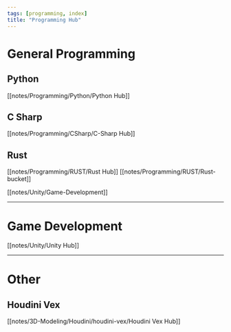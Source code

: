 ```yaml
---
tags: [programming, index]
title: "Programming Hub"
---
```


# General Programming

## Python

[[notes/Programming/Python/Python Hub]]

## C Sharp

[[notes/Programming/CSharp/C-Sharp Hub]]

## Rust

[[notes/Programming/RUST/Rust Hub]]
[[notes/Programming/RUST/Rust-bucket]]

[[notes/Unity/Game-Development]]

---
# Game Development

[[notes/Unity/Unity Hub]]


---
# Other

## Houdini Vex

[[notes/3D-Modeling/Houdini/houdini-vex/Houdini Vex Hub]]